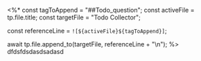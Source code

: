 <%*
const tagToAppend = "##Todo_question";
const activeFile = tp.file.title;
const targetFile = "Todo Collector";

const referenceLine = `![${activeFile}${tagToAppend}]`;

await tp.file.append_to(targetFile, referenceLine + "\n");
%>
dfdsfdsdasdsadasd
